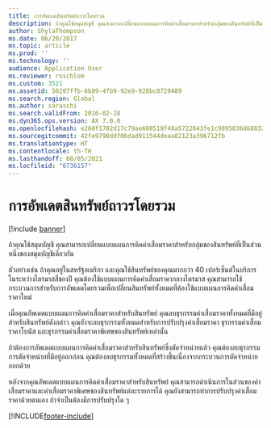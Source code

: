 ```yaml
---
title: การอัพเดตสินทรัพย์ถาวรโดยรวม
description: ถ้าคุณใช้สมุดบัญชี คุณสามารถเปลี่ยนแบบแผนการคิดค่าเสื่อมราคาสำหรับกลุ่มของสินทรัพย์ที่เป็นส่วนหนึ่งของสมุดบัญชีเดียวกัน
author: ShylaThompson
ms.date: 06/20/2017
ms.topic: article
ms.prod: ''
ms.technology: ''
audience: Application User
ms.reviewer: roschlom
ms.custom: 3521
ms.assetid: 50207ffb-6b89-4fb9-92e9-928bc0729489
ms.search.region: Global
ms.author: saraschi
ms.search.validFrom: 2016-02-28
ms.dyn365.ops.version: AX 7.0.0
ms.openlocfilehash: e260f1702d17c79ae608519f48a5722043fe1c9895036d68832eb2f4a4366210
ms.sourcegitcommit: 42fe9790ddf0bdad911544deaa82123a396712fb
ms.translationtype: HT
ms.contentlocale: th-TH
ms.lasthandoff: 08/05/2021
ms.locfileid: "6736157"
---
```

# <a name="fixed-asset-mass-update"></a>การอัพเดตสินทรัพย์ถาวรโดยรวม

[!include [banner](../includes/banner.md)]

ถ้าคุณใช้สมุดบัญชี คุณสามารถเปลี่ยนแบบแผนการคิดค่าเสื่อมราคาสำหรับกลุ่มของสินทรัพย์ที่เป็นส่วนหนึ่งของสมุดบัญชีเดียวกัน

ตัวอย่างเช่น ถ้าคุณอยู่ในสหรัฐอเมริกา และคุณใช้สินทรัพย์ของคุณมากกว่า 40 เปอร์เซ็นต์ในบริการในระหว่างไตรมาสสี่ของปี คุณต้องใช้แบบแผนการคิดค่าเสื่อมราคากลางไตรมาส คุณสามารถใช้กระบวนการสำหรับการอัพเดตโดยรวมเพื่อเปลี่ยนสินทรัพย์ทั้งหมดที่ต้องใช้แบบแผนการคิดค่าเสื่อมราคาใหม่ 

เมื่อคุณอัพเดตแบบแผนการคิดค่าเสื่อมราคาสำหรับสินทรัพย์ คุณลบธุรกรรมค่าเสื่อมราคาทั้งหมดที่มีอยู่สำหรับสินทรัพย์ดังกล่าว คุณยังจะลบธุรกรรมทั้งหมดสำหรับการปรับปรุงค่าเสื่อมราคา ธุรกรรมค่าเสื่อมราคาโบนัส และธุรกรรมค่าเสื่อมราคาพิเศษของสินทรัพย์เหล่านั้น 

ถ้าต้องการอัพเดตแบบแผนการคิดค่าเสื่อมราคาสำหรับสินทรัพย์ซึ่งตัดจำหน่ายแล้ว คุณต้องลบธุรกรรมการตัดจำหน่ายที่มีอยู่ออกก่อน คุณต้องลบธุรกรรมทั้งหมดที่สร้างขึ้นเนื่องจากกระบวนการตัดจำหน่ายออกด้วย 

หลังจากคุณอัพเดตแบบแผนการคิดค่าเสื่อมราคาสำหรับสินทรัพย์ คุณสามารถดำเนินการในส่วนของค่าเสื่อมราคาและค่าเสื่อมราคาพิเศษของสินทรัพย์แต่ละรายการได้ คุณยังสามารถทำการปรับปรุงค่าเสื่อมราคาด้วยตนเอง ถ้าจำเป็นต้องมีการปรับปรุงใด ๆ







[!INCLUDE[footer-include](../../includes/footer-banner.md)]